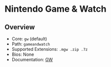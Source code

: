 # Nintendo Game & Watch


## Overview

- Core: `gw` (default)
- Path: `gameandwatch`
- Supported Extensions: `.mgw .zip .7z`
- Bios: None
- Documentation: [GW](https://docs.libretro.com/library/gw/)
